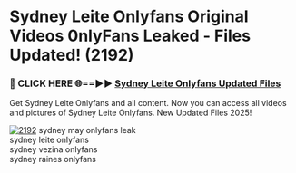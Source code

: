 # Sydney Leite Onlyfans Original Videos 0nlyFans Leaked - Files Updated! (2192)

<h3>🔴 CLICK HERE 🌐==►► <a href="https://tinyurl.com/3hn5wdd3" rel="nofollow">Sydney Leite Onlyfans Updated Files</a></h3>

Get Sydney Leite Onlyfans and all content. Now you can access all videos and pictures of Sydney Leite Onlyfans. New Updated Files 2025!

[![2192](https://i.imgur.com/4HnBqBT.gif)](https://tinyurl.com/3hn5wdd3)
sydney may onlyfans leak<br>
sydney leite onlyfans<br>
sydney vezina onlyfans<br>
sydney raines onlyfans